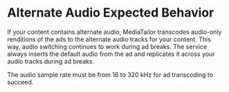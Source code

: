 # Alternate Audio Expected Behavior<a name="manifest-audio-captions-alternate"></a>

If your content contains alternate audio, MediaTailor transcodes audio\-only renditions of the ads to the alternate audio tracks for your content\. This way, audio switching continues to work during ad breaks\. The service always inserts the default audio from the ad and replicates it across your audio tracks during ad breaks\.

The audio sample rate must be from 16 to 320 kHz for ad transcoding to succeed\.